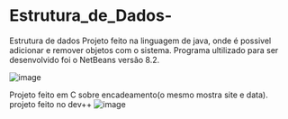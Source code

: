 # Estrutura_de_Dados-
Estrutura de dados 
Projeto feito na linguagem de java, onde é possivel adicionar e remover objetos com o sistema. Programa ultilizado para ser desenvolvido foi o NetBeans versão 8.2.

![image](https://user-images.githubusercontent.com/62069087/162870697-4fbc7b8a-8779-43d0-a16d-1b49088304bf.png)

Projeto feito em C sobre encadeamento(o mesmo mostra site e data). projeto feito no dev++
![image](https://user-images.githubusercontent.com/62069087/165408073-8b3fa263-c98d-449d-9cc3-e0cb9a2b7d2d.png)


